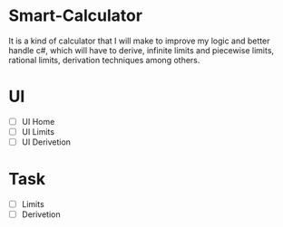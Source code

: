 # Smart-Calculator
It is a kind of calculator that I will make to improve my logic and better handle c#, which will have to derive, infinite limits and piecewise limits, rational limits, derivation techniques among others.

# UI
- [ ] UI Home
- [ ] UI Limits
- [ ] UI Derivetion

# Task
- [ ] Limits
- [ ] Derivetion

